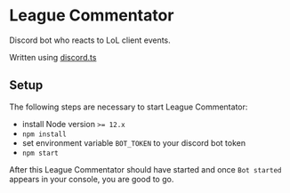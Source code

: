 # League Commentator
Discord bot who reacts to LoL client events.

Written using [discord.ts](https://github.com/OwenCalvin/discord.ts)

## Setup
The following steps are necessary to start League Commentator:

* install Node version `>= 12.x`
* `npm install`
* set environment variable `BOT_TOKEN` to your discord bot token
* `npm start`

After this League Commentator should have started and once `Bot started` appears in your console, you are good to go.
